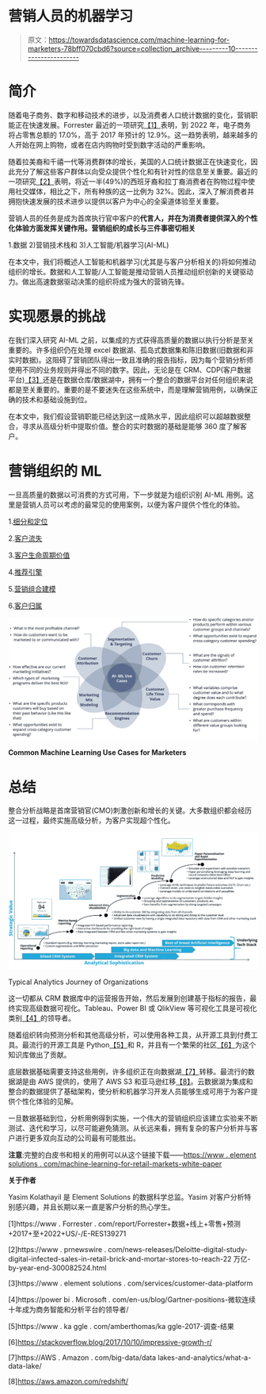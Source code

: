 # 营销人员的机器学习

> 原文：<https://towardsdatascience.com/machine-learning-for-marketers-78bff070cbd6?source=collection_archive---------10----------------------->

# **简介**

随着电子商务、数字和移动技术的进步，以及消费者人口统计数据的变化，营销职能正在快速发展。Forrester 最近的一项研究[【1】](#_ftn1)表明，到 2022 年，电子商务将占零售总额的 17.0%，高于 2017 年预计的 12.9%。这一趋势表明，越来越多的人开始在网上购物，或者在店内购物时受到数字活动的严重影响。

随着拉美裔和千禧一代等消费群体的增长，美国的人口统计数据正在快速变化，因此充分了解这些客户群体以向受众提供个性化和有针对性的信息至关重要。最近的一项研究[【2】](#_ftn2)表明，将近一半(49%)的西班牙裔和拉丁裔消费者在购物过程中使用社交媒体，相比之下，所有种族的这一比例为 32%。因此，深入了解消费者并拥抱快速发展的技术进步以提供以客户为中心的全渠道体验至关重要。

营销人员的任务是成为首席执行官中客户的**代言人，并在为消费者提供深入的个性化体验方面发挥关键作用。营销组织的成长与三件事密切相关**

1.数据 2)营销技术栈和 3)人工智能/机器学习(AI-ML)

在本文中，我们将概述人工智能和机器学习(尤其是与客户分析相关的)将如何推动组织的增长。数据和人工智能/人工智能是推动营销人员推动组织创新的关键驱动力。做出高速数据驱动决策的组织将成为强大的营销先锋。

# **实现愿景的挑战**

在我们深入研究 AI-ML 之前，以集成的方式获得高质量的数据以执行分析是至关重要的。许多组织仍在处理 excel 数据湖、孤岛式数据集和陈旧数据(旧数据和非实时数据)。这阻碍了营销团队得出一致且准确的报告指标，因为每个营销分析师使用不同的业务规则并得出不同的数字。因此，无论是在 CRM、CDP(客户数据平台)[【3】](#_ftn3)还是在数据仓库/数据湖中，拥有一个整合的数据平台对任何组织来说都是至关重要的。重要的是不要迷失在这些系统中，而是理解营销用例，以确保正确的技术和基础设施到位。

在本文中，我们假设营销职能已经达到这一成熟水平，因此组织可以超越数据整合，寻求从高级分析中提取价值。整合的实时数据的基础是能够 360 度了解客户。

# **营销组织的 ML**

一旦高质量的数据以可消费的方式可用，下一步就是为组织识别 AI-ML 用例。这里是营销人员可以考虑的最常见的使用案例，以便为客户提供个性化的体验。

1.[细分和定位](https://medium.com/@yasimk_87248/customer-segmentation-and-targeting-for-marketers-33466127f067)

2.[客户流失](https://medium.com/@yasimk_87248/customer-churn-for-marketers-11a8d5e96948)

3.[客户生命周期价值](https://medium.com/@yasimk_87248/customer-life-time-value-cltv-for-marketers-393bd347f5ad)

4.[推荐引擎](https://medium.com/@yasimk_87248/recommendation-algorithms-for-marketers-9f5f262efc18)

5.[营销组合建模](https://medium.com/@yasimk_87248/marketing-mix-modeling-for-marketers-de406a988757)

6.[客户归属](https://medium.com/@yasimk_87248/customer-attribution-for-marketers-e53aa208301b)

![](img/d971c687e81235b8e51098ca315474fb.png)

**Common Machine Learning Use Cases for Marketers**

# **总结**

整合分析战略是首席营销官(CMO)刺激创新和增长的关键。大多数组织都会经历这一过程，最终实施高级分析，为客户实现超个性化。

![](img/c29f445d4fafd8c01539d12c45efcc2d.png)

Typical Analytics Journey of Organizations

这一切都从 CRM 数据库中的运营报告开始，然后发展到创建基于指标的报告，最终实现高级数据可视化。Tableau、Power BI 或 QlikView 等可视化工具是可视化类别[【4】](#_ftn1)的领导者。

随着组织转向预测分析和其他高级分析，可以使用各种工具，从开源工具到付费工具。最流行的开源工具是 Python[【5】](#_ftn2)和 R，并且有一个繁荣的社区[【6】](#_ftn3)为这个知识库做出了贡献。

底层数据基础需要支持这些用例，许多组织正在向数据湖[【7】](#_ftn4)转移。最流行的数据湖是由 AWS 提供的，使用了 AWS S3 和亚马逊红移[【8】](#_ftn5)。云数据湖为集成和整合的数据提供了基础架构，使分析和机器学习开发人员能够生成可用于为客户提供个性化体验的见解。

一旦数据基础到位，分析用例得到实施，一个伟大的营销组织应该建立实验来不断测试、迭代和学习，以尽可能避免猜测。从长远来看，拥有复杂的客户分析并与客户进行更多双向互动的公司最有可能胜出。

**注意**:完整的白皮书和相关的用例可以从这个链接下载——[https://www . element solutions . com/machine-learning-for-retail-markets-white-paper](https://www.elementsolutions.com/machine-learning-for-retail-marketers-white-paper)

**关于作者**

Yasim Kolathayil 是 Element Solutions 的数据科学总监。Yasim 对客户分析特别感兴趣，并且长期以来一直是客户分析的热心学生。

[1]https://www . Forrester . com/report/Forrester+数据+线上+零售+预测+2017+至+2022+US/-/E-RES139271

[2]https://www . prnewswire . com/news-releases/Deloitte-digital-study-digital-infected-sales-in-retail-brick-and-mortar-stores-to-reach-22 万亿-by-year-end-300082524.html

[3]https://www . element solutions . com/services/customer-data-platform

[4]https://power bi . Microsoft . com/en-us/blog/Gartner-positions-微软连续十年成为商务智能和分析平台的领导者/

[5]https://www . ka ggle . com/amberthomas/ka ggle-2017-调查-结果

[6]https://stackoverflow.blog/2017/10/10/impressive-growth-r/

[7]https://AWS . Amazon . com/big-data/data lakes-and-analytics/what-a-data-lake/

[8]https://aws.amazon.com/redshift/